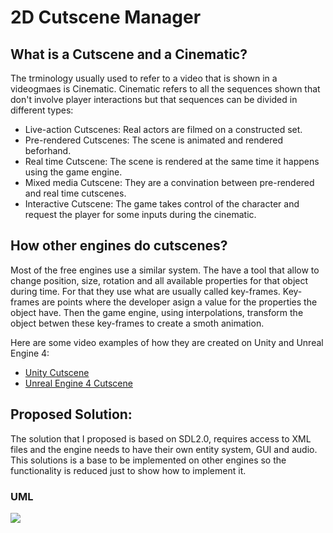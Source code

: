 # 2D Cutscene Manager

## What is a Cutscene and a Cinematic?

The trminology usually used to refer to a video that is shown in a videogmaes is Cinematic.
Cinematic refers to all the sequences shown that don't involve player interactions but that sequences can be divided in different types:
- Live-action Cutscenes: Real actors are filmed on a constructed set.
- Pre-rendered Cutscenes: The scene is animated and rendered beforhand.
- Real time Cutscene: The scene is rendered at the same time it happens using the game engine.
- Mixed media Cutscene: They are a convination between pre-rendered and real time cutscenes.
- Interactive Cutscene: The game takes control of the character and request the player for some inputs during the cinematic.

## How other engines do cutscenes?

Most of the free engines use a similar system. The have a tool that allow to change position, size, rotation and all available properties for that object during time.
For that they use what are usually called key-frames. 
Key-frames are points where the developer asign a value for the properties the object have. Then the game engine, using interpolations, transform the object betwen these key-frames to create a smoth animation.

Here are some video examples of how they are created on Unity and Unreal Engine 4:

- [Unity Cutscene](https://www.youtube.com/watch?v=DONjqcwwaBg)
- [Unreal Engine 4 Cutscene](https://www.youtube.com/watch?v=mrCEtE5RnHw)

## Proposed Solution:

The solution that I proposed is based on SDL2.0, requires access to XML files and the engine needs to have their own entity system, GUI and audio.
This solutions is a base to be implemented on other engines so the functionality is reduced just to show how to implement it.

### UML

![](https://gyazo.com/4396083f2a0e759d0492b84a06545235)

